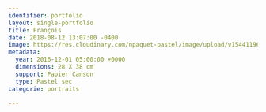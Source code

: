 ```yaml
---
identifier: portfolio
layout: single-portfolio
title: François
date: 2018-08-12 13:07:00 -0400
image: https://res.cloudinary.com/npaquet-pastel/image/upload/v1544119690/Francois-pastel-28-X-38-cm-2016.jpg
metadata:
  year: 2016-12-01 05:00:00 +0000
  dimensions: 28 X 38 cm
  support: Papier Canson
  type: Pastel sec
categorie: portraits

---
```


